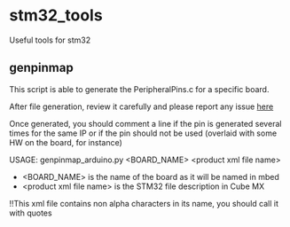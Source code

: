 # stm32_tools
Useful tools for stm32

## genpinmap
This script is able to generate the PeripheralPins.c for a specific board.

After file generation, review it carefully and please report any issue
[here](https://github.com/fpistm/stm32_tools/issues)

Once generated, you should comment a line if the pin is generated
several times for the same IP or if the pin should not be used
(overlaid with some HW on the board, for instance)

USAGE: genpinmap_arduino.py \<BOARD_NAME\> \<product xml file name\>
   - \<BOARD_NAME\> is the name of the board as it will be named in mbed
   - \<product xml file name\> is the STM32 file description in Cube MX

!!This xml file contains non alpha characters in its name, you should call it with quotes
